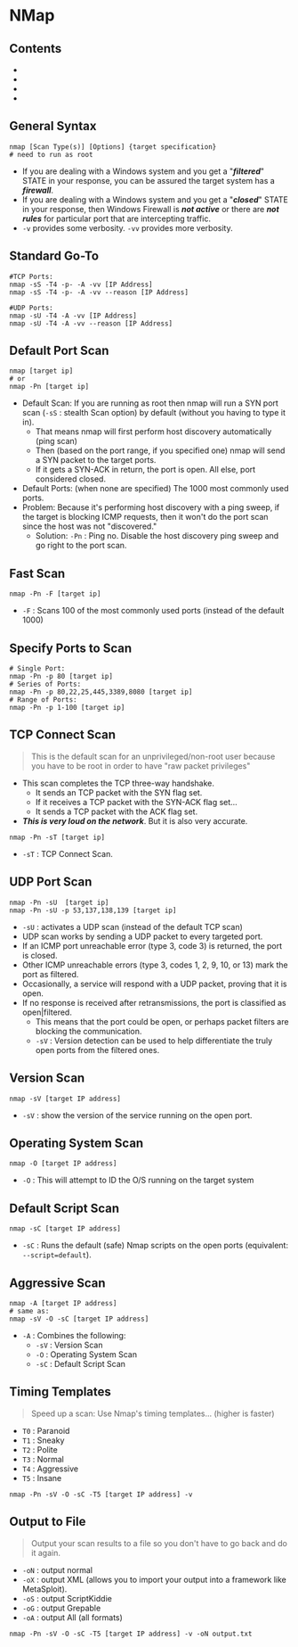 # NMap

## Contents
- [](#)
- [](#)
- [](#)
- [](#)

## General Syntax
```
nmap [Scan Type(s)] [Options] {target specification}
# need to run as root
```
- If you are dealing with a Windows system and you get a "**_filtered_**" STATE in your response, you can be assured the target system has a **_firewall_**.
- If you are dealing with a Windows system and you get a "**_closed_**" STATE in your response, then Windows Firewall is **_not active_** or there are **_not rules_** for particular port that are intercepting traffic.
- `-v` provides some verbosity. `-vv` provides more verbosity.

## Standard Go-To
```
#TCP Ports:
nmap -sS -T4 -p- -A -vv [IP Address]
nmap -sS -T4 -p- -A -vv --reason [IP Address]

#UDP Ports: 
nmap -sU -T4 -A -vv [IP Address]
nmap -sU -T4 -A -vv --reason [IP Address]
```

## Default Port Scan
```
nmap [target ip]
# or
nmap -Pn [target ip]
```
- Default Scan: If you are running as root then nmap will run a SYN port scan (`-sS` : stealth Scan option) by default (without you having to type it in).
  -  That means nmap will first perform host discovery automatically (ping scan)
  -  Then (based on the port range, if you specified one) nmap will send a SYN packet to the target ports.
  -  If it gets a SYN-ACK in return, the port is open. All else, port considered closed.
- Default Ports: (when none are specified) The 1000 most commonly used ports.
- Problem: Because it's performing host discovery with a ping sweep, if the target is blocking ICMP requests, then it won't do the port scan since the host was not "discovered."
  - Solution: `-Pn` : Ping no. Disable the host discovery ping sweep and go right to the port scan.

## Fast Scan
```
nmap -Pn -F [target ip]
```
- `-F` : Scans 100 of the most commonly used ports (instead of the default 1000)

## Specify Ports to Scan
```
# Single Port:
nmap -Pn -p 80 [target ip]
# Series of Ports:
nmap -Pn -p 80,22,25,445,3389,8080 [target ip]
# Range of Ports:
nmap -Pn -p 1-100 [target ip]
```

## TCP Connect Scan
> This is the default scan for an unprivileged/non-root user because you have to be root in order to have "raw packet privileges"
- This scan completes the TCP three-way handshake.
  - It sends an TCP packet with the SYN flag set.
  - If it receives a TCP packet with the SYN-ACK flag set...
  - It sends a TCP packet with the ACK flag set.
- **_This is very loud on the network_**. But it is also very accurate.
```
nmap -Pn -sT [target ip]
```
- `-sT` : TCP Connect Scan.

## UDP Port Scan
```
nmap -Pn -sU  [target ip]
nmap -Pn -sU -p 53,137,138,139 [target ip]
```
- `-sU` : activates a UDP scan (instead of the default TCP scan)
- UDP scan works by sending a UDP packet to every targeted port.
- If an ICMP port unreachable error (type 3, code 3) is returned, the port is closed.
- Other ICMP unreachable errors (type 3, codes 1, 2, 9, 10, or 13) mark the port as filtered.
- Occasionally, a service will respond with a UDP packet, proving that it is open.
- If no response is received after retransmissions, the port is classified as open|filtered.
  - This means that the port could be open, or perhaps packet filters are blocking the communication.
  - `-sV` : Version detection can be used to help differentiate the truly open ports from the filtered ones.

## Version Scan
```
nmap -sV [target IP address]
```
- `-sV` : show the version of the service running on the open port.

## Operating System Scan
```
nmap -O [target IP address]
```
- `-O` : This will attempt to ID the O/S running on the target system

## Default Script Scan
```
nmap -sC [target IP address]
```
- `-sC` : Runs the default (safe) Nmap scripts on the open ports (equivalent: `--script=default`).

## Aggressive Scan
```
nmap -A [target IP address]
# same as:
nmap -sV -O -sC [target IP address]
```
- `-A` : Combines the following:
  - `-sV` : Version Scan
  - `-O` : Operating System Scan
  - `-sC` : Default Script Scan

## Timing Templates
> Speed up a scan: Use  Nmap's timing templates... (higher is faster)
- `T0` : Paranoid
- `T1` : Sneaky
- `T2` : Polite
- `T3` : Normal
- `T4` : Aggressive
- `T5` : Insane
```
nmap -Pn -sV -O -sC -T5 [target IP address] -v
```

## Output to File
> Output your scan results to a file so you don't have to go back and do it again.
- `-oN` : output normal
- `-oX` : output XML (allows you to import your output into a framework like MetaSploit).
- `-oS` : output ScriptKiddie
- `-oG` : output Grepable
- `-oA` : output All (all formats)
```
nmap -Pn -sV -O -sC -T5 [target IP address] -v -oN output.txt
```

